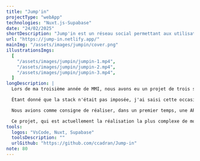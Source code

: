 ```yaml
---
title: "Jump'in"
projectType: "webApp"
technologies: "Nuxt.js-Supabase"
date: "24/02/2025"
shortDescription: "Jump'in est un réseau social permettant aux utilisateurs de se regrouper par centres d'intérêt et de se lancer des défis. Développé avec Nuxt.js et Supabase, j'ai implémenté une API REST en utilisant le TDD, géré l'authentification et l'architecture complète de la base de données."
url: "https://jump-in.netlify.app/"
mainImg: "/assets/images/jumpin/cover.png"
illustrationsImgs:
  [
    "/assets/images/jumpin/jumpin-1.mp4",
    "/assets/images/jumpin/jumpin-2.mp4",
    "/assets/images/jumpin/jumpin-3.mp4",
  ]
longDescription: |
  Lors de ma troisième année de MMI, nous avons eu un projet de trois semaines pour réaliser une web-app de A à Z. J'ai donc décidé de créer un réseau social permettant de regrouper les gens par centres d'intérêt et de se lancer des défis entre eux.

  Étant donné que la stack n'était pas imposée, j'ai saisi cette occasion pour renforcer mes compétences en Nuxt.js et Supabase.

  Nous avions comme consigne de réaliser, dans un premier temps, une API REST en utilisant la méthodologie du TDD (Test-Driven Development), pour ensuite passer au design et au développement du frontend.

  Ce projet, qui est actuellement la réalisation la plus complexe de mon parcours en termes de backend, m'a permis d'acquérir des compétences approfondies en authentification, gestion de base de données, tests et architecture d'un projet d'envergure.
tools:
  logos: "VsCode, Nuxt, Supabase"
  toolsDescription: ""
  urlGithub: "https://github.com/ccadran/Jump-in"
note: 80
---
```

